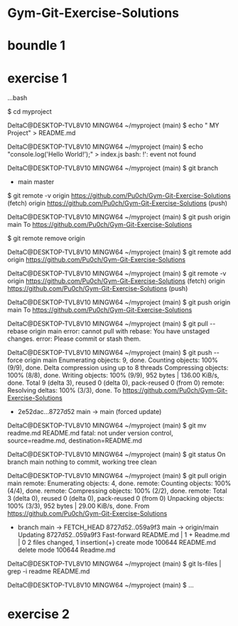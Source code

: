 # Gym-Git-Exercise-Solutions

# boundle 1

# exercise 1

...bash

$ cd myproject

DeltaC@DESKTOP-TVL8V10 MINGW64 ~/myproject (main)
$ echo " MY Project" > README.md

DeltaC@DESKTOP-TVL8V10 MINGW64 ~/myproject (main)
$ echo "console.log('Hello World!');" > index.js
bash: !': event not found

DeltaC@DESKTOP-TVL8V10 MINGW64 ~/myproject (main)
$ git branch
* main
  master

$ git remote -v
origin  https://github.com/Pu0ch/Gym-Git-Exercise-Solutions (fetch)
origin  https://github.com/Pu0ch/Gym-Git-Exercise-Solutions (push)

DeltaC@DESKTOP-TVL8V10 MINGW64 ~/myproject (main)
$ git push origin main
To https://github.com/Pu0ch/Gym-Git-Exercise-Solutions


$ git remote remove origin

DeltaC@DESKTOP-TVL8V10 MINGW64 ~/myproject (main)
$ git remote add origin https://github.com/Pu0ch/Gym-Git-Exercise-Solutions

DeltaC@DESKTOP-TVL8V10 MINGW64 ~/myproject (main)
$ git remote -v
origin  https://github.com/Pu0ch/Gym-Git-Exercise-Solutions (fetch)
origin  https://github.com/Pu0ch/Gym-Git-Exercise-Solutions (push)

DeltaC@DESKTOP-TVL8V10 MINGW64 ~/myproject (main)
$ git push origin main
To https://github.com/Pu0ch/Gym-Git-Exercise-Solutions

DeltaC@DESKTOP-TVL8V10 MINGW64 ~/myproject (main)
$ git pull --rebase origin main
error: cannot pull with rebase: You have unstaged changes.
error: Please commit or stash them.

DeltaC@DESKTOP-TVL8V10 MINGW64 ~/myproject (main)
$ git push --force origin main
Enumerating objects: 9, done.
Counting objects: 100% (9/9), done.
Delta compression using up to 8 threads
Compressing objects: 100% (8/8), done.
Writing objects: 100% (9/9), 952 bytes | 136.00 KiB/s, done.
Total 9 (delta 3), reused 0 (delta 0), pack-reused 0 (from 0)
remote: Resolving deltas: 100% (3/3), done.
To https://github.com/Pu0ch/Gym-Git-Exercise-Solutions
 + 2e52dac...8727d52 main -> main (forced update)

DeltaC@DESKTOP-TVL8V10 MINGW64 ~/myproject (main)
$ git mv readme.md README.md
fatal: not under version control, source=readme.md, destination=README.md

DeltaC@DESKTOP-TVL8V10 MINGW64 ~/myproject (main)
$ git status
On branch main
nothing to commit, working tree clean

DeltaC@DESKTOP-TVL8V10 MINGW64 ~/myproject (main)
$ git pull origin main
remote: Enumerating objects: 4, done.
remote: Counting objects: 100% (4/4), done.
remote: Compressing objects: 100% (2/2), done.
remote: Total 3 (delta 0), reused 0 (delta 0), pack-reused 0 (from 0)
Unpacking objects: 100% (3/3), 952 bytes | 29.00 KiB/s, done.
From https://github.com/Pu0ch/Gym-Git-Exercise-Solutions
 * branch            main       -> FETCH_HEAD
   8727d52..059a9f3  main       -> origin/main
Updating 8727d52..059a9f3
Fast-forward
 README.md | 1 +
 Readme.md | 0
 2 files changed, 1 insertion(+)
 create mode 100644 README.md
 delete mode 100644 Readme.md

DeltaC@DESKTOP-TVL8V10 MINGW64 ~/myproject (main)
$ git ls-files | grep -i readme
README.md

DeltaC@DESKTOP-TVL8V10 MINGW64 ~/myproject (main)
$
...

# exercise 2